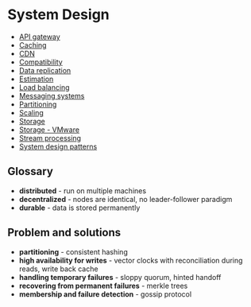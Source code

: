 # System Design

- [API gateway](api-gateway.md)
- [Caching](caching.md)
- [CDN](cdn.md)
- [Compatibility](compatibility.md)
- [Data replication](data-replication.md)
- [Estimation](estimation.md)
- [Load balancing](load-balancing.md)
- [Messaging systems](messaging-systems.md)
- [Partitioning](partitioning.md)
- [Scaling](scaling.md)
- [Storage](storage.md)
- [Storage - VMware](storage-vmware.md)
- [Stream processing](stream-processing.md)
- [System design patterns](patterns/README.md)

## Glossary
- **distributed** - run on multiple machines
- **decentralized** - nodes are identical, no leader-follower paradigm
- **durable** - data is stored permanently

## Problem and solutions
- **partitioning** - consistent hashing
- **high availability for writes** - vector clocks with reconciliation during reads, write back cache
- **handling temporary failures** - sloppy quorum, hinted handoff
- **recovering from permanent failures** - merkle trees
- **membership and failure detection** - gossip protocol
